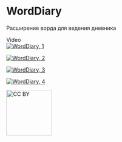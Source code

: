 # WordDiary
Расширение ворда для ведения дневника

Video  
[![WordDiary, 1](https://i9.ytimg.com/vi/qyLC4VrnaR4/mq2.jpg?sqp=CMiWvPkF&rs=AOn4CLCGSS-qsV14On6ilX8bD5N8WtGFoA)](https://youtu.be/qyLC4VrnaR4 "WordDiary, 1")  

[![WordDiary, 2](https://i9.ytimg.com/vi/byQpJ_01BZk/mq2.jpg?sqp=CPSYvPkF&rs=AOn4CLC5ECXyu9mfkI0OHFoeupe3gD5GWw)](https://youtu.be/byQpJ_01BZk "WordDiary, 2")  

[![WordDiary, 3](https://i9.ytimg.com/vi/p-qiK85nRvo/mq2.jpg?sqp=CPSYvPkF&rs=AOn4CLD5krITkE2LL48YeYyqlfLeKSG3-w)](https://youtu.be/p-qiK85nRvo "WordDiary, 3")  

[![WordDiary, 4](https://i9.ytimg.com/vi/moiQug7wFT8/mq2.jpg?sqp=CPSYvPkF&rs=AOn4CLAwFapL5q_iYAcl9ABCM5bXl5L9qQ)](https://youtu.be/moiQug7wFT8 "WordDiary, 4")  

<img src="https://mirrors.creativecommons.org/presskit/buttons/88x31/png/by.png" alt="CC BY" title="CC BY" width="120">
